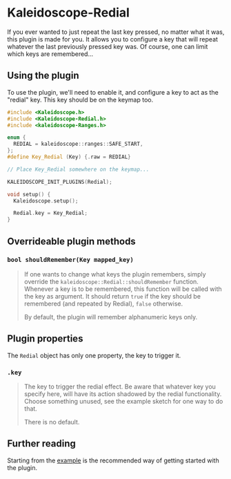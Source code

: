 # Kaleidoscope-Redial

If you ever wanted to just repeat the last key pressed, no matter what it was,
this plugin is made for you. It allows you to configure a key that will repeat
whatever the last previously pressed key was. Of course, one can limit which
keys are remembered...

## Using the plugin

To use the plugin, we'll need to enable it, and configure a key to act as the
"redial" key. This key should be on the keymap too.

```c++
#include <Kaleidoscope.h>
#include <Kaleidoscope-Redial.h>
#include <kaleidoscope-Ranges.h>

enum {
  REDIAL = kaleidoscope::ranges::SAFE_START,
};
#define Key_Redial (Key) {.raw = REDIAL}

// Place Key_Redial somewhere on the keymap...

KALEIDOSCOPE_INIT_PLUGINS(Redial);

void setup() {
  Kaleidoscope.setup();

  Redial.key = Key_Redial;
}
```

## Overrideable plugin methods

### `bool shouldRemember(Key mapped_key)`

> If one wants to change what keys the plugin remembers, simply override the
> `kaleidoscope::Redial::shouldRemember` function. Whenever a key is to be
> remembered, this function will be called with the key as argument. It should
> return `true` if the key should be remembered (and repeated by Redial),
> `false` otherwise.
>
> By default, the plugin will remember alphanumeric keys only.

## Plugin properties

The `Redial` object has only one property, the key to trigger it.

### `.key`

> The key to trigger the redial effect. Be aware that whatever key you specify
> here, will have its action shadowed by the redial functionality. Choose
> something unused, see the example sketch for one way to do that.
>
> There is no default.

## Further reading

Starting from the [example][plugin:example] is the recommended way of getting
started with the plugin.

 [plugin:example]: ../../examples/Redial/Redial.ino
